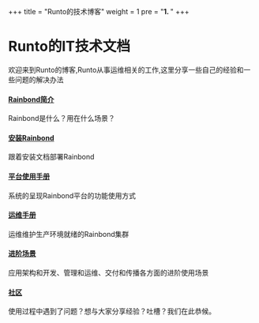+++
title = "Runto的技术博客"
weight = 1
pre = "<b>1. </b>"
+++

# Runto的IT技术文档
欢迎来到Runto的博客,Runto从事运维相关的工作,这里分享一些自己的经验和一些问题的解决办法


<div class="item">
    <h4><a href="./quick-start/rainbond_overview/">Rainbond简介</a></h4>
    <p>Rainbond是什么？用在什么场景？</p>
</div>

<div class="item">
    <h4><a href="./quick-start/rainbond_install/">安装Rainbond</a></h4>
    <p>跟着安装文档部署Rainbond</p>
</div>

<div class="item">
    <h4><a href="./user-manual/">平台使用手册</a></h4>
    <p>系统的呈现Rainbond平台的功能使用方式</p>
</div>

<div class="item">
    <h4><a href="./user-operations/">运维手册</a></h4>
    <p>运维维护生产环境就绪的Rainbond集群</p>
</div>

<div class="item">
    <h4><a href="./advanced-scenarios/">进阶场景</a></h4>
    <p>应用架构和开发、管理和运维、交付和传播各方面的进阶使用场景</p>
</div>

<div class="item">
    <h4><a href="//t.goodrain.com">社区</a></h4>
    <p>使用过程中遇到了问题？想与大家分享经验？吐槽？我们在此恭候。</p>
</div>


